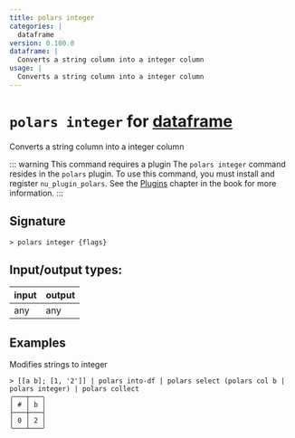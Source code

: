 ```yaml
---
title: polars integer
categories: |
  dataframe
version: 0.100.0
dataframe: |
  Converts a string column into a integer column
usage: |
  Converts a string column into a integer column
---
```

<!-- This file is automatically generated. Please edit the command in https://github.com/nushell/nushell instead. -->

# `polars integer` for [dataframe](/commands/categories/dataframe.md)

<div class='command-title'>Converts a string column into a integer column</div>

::: warning This command requires a plugin
The `polars integer` command resides in the `polars` plugin.
To use this command, you must install and register `nu_plugin_polars`.
See the [Plugins](/book/plugins.html) chapter in the book for more information.
:::


## Signature

```> polars integer {flags} ```


## Input/output types:

| input | output |
| ----- | ------ |
| any   | any    |

## Examples

Modifies strings to integer
```nu
> [[a b]; [1, '2']] | polars into-df | polars select (polars col b | polars integer) | polars collect
╭───┬───╮
│ # │ b │
├───┼───┤
│ 0 │ 2 │
╰───┴───╯

```
